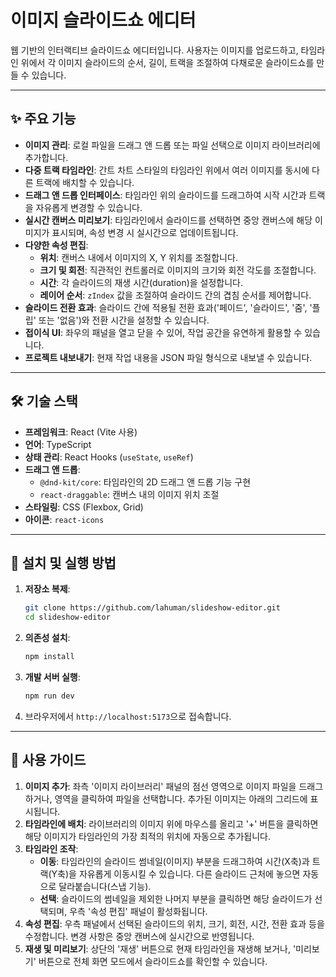 # 이미지 슬라이드쇼 에디터

웹 기반의 인터랙티브 슬라이드쇼 에디터입니다. 사용자는 이미지를 업로드하고, 타임라인 위에서 각 이미지 슬라이드의 순서, 길이, 트랙을 조절하여 다채로운 슬라이드쇼를 만들 수 있습니다.

---

## ✨ 주요 기능

- **이미지 관리**: 로컬 파일을 드래그 앤 드롭 또는 파일 선택으로 이미지 라이브러리에 추가합니다.
- **다중 트랙 타임라인**: 간트 차트 스타일의 타임라인 위에서 여러 이미지를 동시에 다른 트랙에 배치할 수 있습니다.
- **드래그 앤 드롭 인터페이스**: 타임라인 위의 슬라이드를 드래그하여 시작 시간과 트랙을 자유롭게 변경할 수 있습니다.
- **실시간 캔버스 미리보기**: 타임라인에서 슬라이드를 선택하면 중앙 캔버스에 해당 이미지가 표시되며, 속성 변경 시 실시간으로 업데이트됩니다.
- **다양한 속성 편집**:
  - **위치**: 캔버스 내에서 이미지의 X, Y 위치를 조절합니다.
  - **크기 및 회전**: 직관적인 컨트롤러로 이미지의 크기와 회전 각도를 조절합니다.
  - **시간**: 각 슬라이드의 재생 시간(duration)을 설정합니다.
  - **레이어 순서**: `zIndex` 값을 조절하여 슬라이드 간의 겹침 순서를 제어합니다.
- **슬라이드 전환 효과**: 슬라이드 간에 적용될 전환 효과('페이드', '슬라이드', '줌', '플립' 또는 '없음')와 전환 시간을 설정할 수 있습니다.
- **접이식 UI**: 좌우의 패널을 열고 닫을 수 있어, 작업 공간을 유연하게 활용할 수 있습니다.
- **프로젝트 내보내기**: 현재 작업 내용을 JSON 파일 형식으로 내보낼 수 있습니다.

---

## 🛠️ 기술 스택

- **프레임워크**: React (Vite 사용)
- **언어**: TypeScript
- **상태 관리**: React Hooks (`useState`, `useRef`)
- **드래그 앤 드롭**: 
  - `@dnd-kit/core`: 타임라인의 2D 드래그 앤 드롭 기능 구현
  - `react-draggable`: 캔버스 내의 이미지 위치 조절
- **스타일링**: CSS (Flexbox, Grid)
- **아이콘**: `react-icons`

---

## 🚀 설치 및 실행 방법

1.  **저장소 복제**:
    ```bash
    git clone https://github.com/lahuman/slideshow-editor.git
    cd slideshow-editor
    ```

2.  **의존성 설치**:
    ```bash
    npm install
    ```

3.  **개발 서버 실행**:
    ```bash
    npm run dev
    ```

4.  브라우저에서 `http://localhost:5173`으로 접속합니다.

---

## 📖 사용 가이드

1.  **이미지 추가**: 좌측 '이미지 라이브러리' 패널의 점선 영역으로 이미지 파일을 드래그하거나, 영역을 클릭하여 파일을 선택합니다. 추가된 이미지는 아래의 그리드에 표시됩니다.
2.  **타임라인에 배치**: 라이브러리의 이미지 위에 마우스를 올리고 '+' 버튼을 클릭하면 해당 이미지가 타임라인의 가장 최적의 위치에 자동으로 추가됩니다.
3.  **타임라인 조작**:
    - **이동**: 타임라인의 슬라이드 썸네일(이미지) 부분을 드래그하여 시간(X축)과 트랙(Y축)을 자유롭게 이동시킬 수 있습니다. 다른 슬라이드 근처에 놓으면 자동으로 달라붙습니다(스냅 기능).
    - **선택**: 슬라이드의 썸네일을 제외한 나머지 부분을 클릭하면 해당 슬라이드가 선택되며, 우측 '속성 편집' 패널이 활성화됩니다.
4.  **속성 편집**: 우측 패널에서 선택된 슬라이드의 위치, 크기, 회전, 시간, 전환 효과 등을 수정합니다. 변경 사항은 중앙 캔버스에 실시간으로 반영됩니다.
5.  **재생 및 미리보기**: 상단의 '재생' 버튼으로 현재 타임라인을 재생해 보거나, '미리보기' 버튼으로 전체 화면 모드에서 슬라이드쇼를 확인할 수 있습니다.